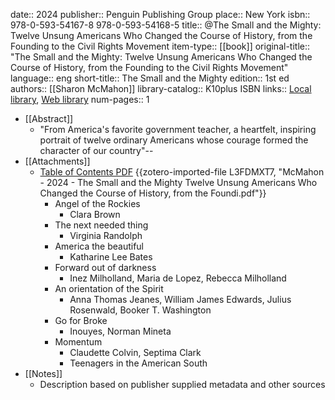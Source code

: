 date:: 2024
publisher:: Penguin Publishing Group
place:: New York
isbn:: 978-0-593-54167-8 978-0-593-54168-5
title:: @The Small and the Mighty: Twelve Unsung Americans Who Changed the Course of History, from the Founding to the Civil Rights Movement
item-type:: [[book]]
original-title:: "The Small and the Mighty: Twelve Unsung Americans Who Changed the Course of History, from the Founding to the Civil Rights Movement"
language:: eng
short-title:: The Small and the Mighty
edition:: 1st ed
authors:: [[Sharon McMahon]]
library-catalog:: K10plus ISBN
links:: [Local library](zotero://select/library/items/ZK6K7CCP), [Web library](https://www.zotero.org/users/979977/items/ZK6K7CCP)
num-pages:: 1

- [[Abstract]]
	- "From America's favorite government teacher, a heartfelt, inspiring portrait of twelve ordinary Americans whose courage formed the character of our country"--
- [[Attachments]]
	- [Table of Contents PDF](https://www.gbv.de/dms/bowker/toc/9780593541678.pdf) {{zotero-imported-file L3FDMXT7, "McMahon - 2024 - The Small and the Mighty Twelve Unsung Americans Who Changed the Course of History, from the Foundi.pdf"}}
		- Angel of the Rockies
			- Clara Brown
		- The next needed thing
			- Virginia Randolph
		- America the beautiful
			- Katharine Lee Bates
		- Forward out of darkness
			- Inez Milholland, Maria de Lopez, Rebecca Milholland
		- An orientation of the Spirit
			- Anna Thomas Jeanes, William James Edwards, Julius Rosenwald, Booker T. Washington
		- Go for Broke
			- Inouyes, Norman Mineta
		- Momentum
			- Claudette Colvin, Septima Clark
			- Teenagers in the American South
- [[Notes]]
	- Description based on publisher supplied metadata and other sources